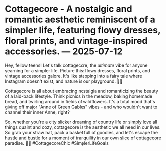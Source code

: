 # Cottagecore - A nostalgic and romantic aesthetic reminiscent of a simpler life, featuring flowy dresses, floral prints, and vintage-inspired accessories. — 2025-07-12

Hey, fellow teens! Let's talk cottagecore, the *ultimate* vibe for anyone yearning for a simpler life. Picture this: flowy dresses, floral prints, and vintage accessories galore. It's like stepping into a fairy tale where Instagram doesn't exist, and nature is our playground. 🌿🌻

Cottagecore is all about embracing nostalgia and romanticizing the beauty of a laid-back lifestyle. Think picnics in the meadow, baking homemade bread, and twirling around in fields of wildflowers. It's a total mood that's giving off major "Anne of Green Gables" vibes - and who wouldn't want to channel their inner Anne, right?

So, whether you're a city slicker dreaming of country life or simply love all things quaint and cozy, cottagecore is the aesthetic we all need in our lives. So grab your straw hat, pack a basket full of goodies, and let's escape the hustle and bustle for a moment of tranquility in our own slice of cottagecore paradise. 🌾✨ #CottagecoreChic #SimplerLifeGoals